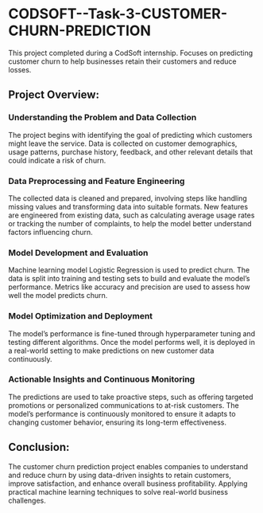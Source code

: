 # CODSOFT--Task-3-CUSTOMER-CHURN-PREDICTION
This project completed during a CodSoft internship. Focuses on predicting customer churn to help businesses retain their customers and reduce losses.

## Project Overview:

### Understanding the Problem and Data Collection
The project begins with identifying the goal of predicting which customers might leave the service. Data is collected on customer demographics, usage patterns, purchase history, feedback, and other relevant details that could indicate a risk of churn.

### Data Preprocessing and Feature Engineering
The collected data is cleaned and prepared, involving steps like handling missing values and transforming data into suitable formats. New features are engineered from existing data, such as calculating average usage rates or tracking the number of complaints, to help the model better understand factors influencing churn.

### Model Development and Evaluation
Machine learning model Logistic Regression is used to predict churn. The data is split into training and testing sets to build and evaluate the model’s performance. Metrics like accuracy and precision are used to assess how well the model predicts churn.

### Model Optimization and Deployment
The model’s performance is fine-tuned through hyperparameter tuning and testing different algorithms. Once the model performs well, it is deployed in a real-world setting to make predictions on new customer data continuously.

### Actionable Insights and Continuous Monitoring
The predictions are used to take proactive steps, such as offering targeted promotions or personalized communications to at-risk customers. The model’s performance is continuously monitored to ensure it adapts to changing customer behavior, ensuring its long-term effectiveness.

## Conclusion:
The customer churn prediction project enables companies to understand and reduce churn by using data-driven insights to retain customers, improve satisfaction, and enhance overall business profitability. Applying practical machine learning techniques to solve real-world business challenges.
